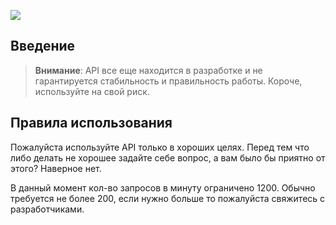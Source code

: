 ![](https://i.imgur.com/0FXGl6P.png)

## Введение

> **Внимание**: API все еще находится в разработке и не гарантируется стабильность и правильность работы. Короче, используйте на свой риск.

## Правила использования

Пожалуйста используйте API только в хороших целях. Перед тем что либо делать не хорошее задайте себе вопрос, а вам было бы приятно от этого? Наверное нет.

В данный момент кол-во запросов в минуту ограничено 1200. Обычно требуется не более 200, если нужно больше то пожалуйста свяжитесь с разработчиками.

